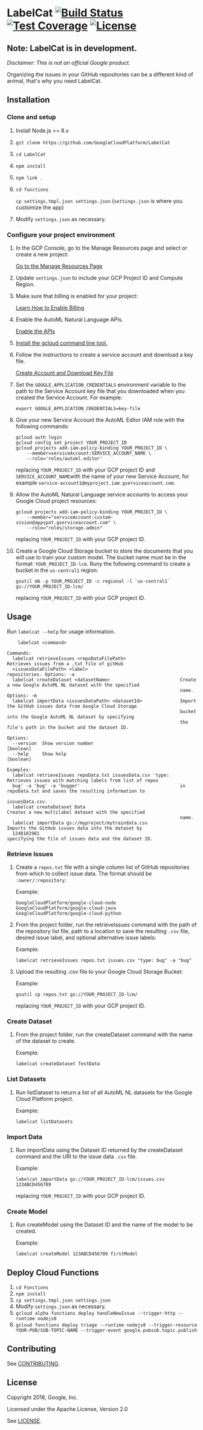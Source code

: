 # LabelCat [![Build Status](https://img.shields.io/circleci/project/github/GoogleCloudPlatform/LabelCat/master.svg?style=flat-square&logo=circleci)](https://circleci.com/gh/GoogleCloudPlatform/LabelCat/tree/master) [![Test Coverage](https://img.shields.io/coveralls/github/GoogleCloudPlatform/LabelCat/master.svg?branch=master&service=github&style=flat-square)](https://coveralls.io/github/GoogleCloudPlatform/LabelCat?branch=master) [![License](https://img.shields.io/github/license/GoogleCloudPlatform/LabelCat.svg?style=flat-square)](https://github.com/GoogleCloudPlatform/LabelCat)

## Note: LabelCat is in development.

_Disclaimer: This is not an official Google product._

Organizing the issues in your GitHub repositories can be a different kind of
animal, that's why you need LabelCat.

## Installation

### Clone and setup

1.  Install Node.js >= 8.x
1.  `git clone https://github.com/GoogleCloudPlatform/LabelCat`
1.  `cd LabelCat`
1.  `npm install`
1.  `npm link .`
1.  `cd functions`

    `cp settings.tmpl.json settings.json` (`settings.json` is where you
    customize the app)
1.  Modify `settings.json` as necessary.

### Configure your project environment

1.  In the GCP Console, go to the Manage Resources page and select or create a
    new project:

    [Go to the Manage Resources Page](https://console.cloud.google.com/cloud-resource-manager?_ga=2.144772156.-906058837.1536100239)

1.  Update `settings.json` to include your GCP Project ID and Compute Region.

1.  Make sure that billing is enabled for your project:

    [Learn How to Enable Billing](https://cloud.google.com/billing/docs/how-to/modify-project)

1.  Enable the AutoML Natural Language APIs.

    [Enable the APIs](https://console.cloud.google.com/flows/enableapi?apiid=storage-component.googleapis.com,automl.googleapis.com,storage-api.googleapis.com&redirect=https://console.cloud.google.com&_ga=2.249562766.-906058837.1536100239)

1.  [Install the gcloud command line tool.](https://cloud.google.com/sdk/downloads#interactive)

1.  Follow the instructions to create a service account and download a key file.

    [Create Account and Download Key File](https://cloud.google.com/iam/docs/creating-managing-service-accounts#creating_a_service_account)

1.  Set the `GOOGLE_APPLICATION_CREDENTIALS` environment variable to the path to
    the Service Account key file that you downloaded when you created the
    Service Account. For example:

        export GOOGLE_APPLICATION_CREDENTIALS=key-file

1.  Give your new Service Account the AutoML Editor IAM role with the following
    commands:

        gcloud auth login
        gcloud config set project YOUR_PROJECT_ID
        gcloud projects add-iam-policy-binding YOUR_PROJECT_ID \
            --member=serviceAccount:SERVICE_ACCOUNT_NAME \
            --role='roles/automl.editor'

    replacing `YOUR_PROJECT_ID` with your GCP project ID and
    `SERVICE_ACCOUNT_NAME`with the name of your new Service Account, for example `service-account1@myproject.iam.gserviceaccount.com`.

1.  Allow the AutoML Natural Language service accounts to access your Google
    Cloud project resources:

        gcloud projects add-iam-policy-binding YOUR_PROJECT_ID \
            --member="serviceAccount:custom-vision@appspot.gserviceaccount.com" \
            --role="roles/storage.admin"

    replacing `YOUR_PROJECT_ID` with your GCP project ID.

1.  Create a Google Cloud Storage bucket to store the documents that you will
    use to train your custom model. The bucket name must be in the format:
    `YOUR_PROJECT_ID-lcm`. Runy the following command to create a bucket in the
    `us-central1` region:

        gsutil mb -p YOUR_PROJECT_ID -c regional -l `us-central1` gs://YOUR_PROJECT_ID-lcm/

    replacing `YOUR_PROJECT_ID` with your GCP project ID.

## Usage

Run `labelcat --help` for usage information.
```
    labelcat <command>

Commands:
  labelcat retrieveIssues <repoDataFilePath>                    Retrieves issues from a .txt file of gitHub
  <issuesDataFilePath> <label>                                  repositories. Options: -a
  labelcat createDataset <datasetName>                          Create a new Google AutoML NL dataset with the specified
                                                                name. Options: -m
  labelcat importData <issuesDataPath> <datasetId>              Import the GitHub issues data from Google Cloud Storage
                                                                bucket into the Google AutoML NL dataset by specifying
                                                                the file's path in the bucket and the dataset ID.

Options:
  --version  Show version number                                                                               [boolean]
  --help     Show help                                                                                         [boolean]

Examples:
  labelcat retrieveIssues repoData.txt issuesData.csv 'type:    Retrieves issues with matching labels from list of repos
  bug' -a 'bug' -a 'bugger'                                     in repoData.txt and saves the resulting information to
                                                                issuesData.csv.
  labelcat createDataset Data                                   Creates a new multilabel dataset with the specified
                                                                name.
  labelcat importData gs://myproject/mytraindata.csv            Imports the GitHub issues data into the dataset by
  1248102981                                                    specifying the file of issues data and the dataset ID.
```
### Retrieve Issues

1.  Create a `repos.txt` file with a single column list of GitHub repositories from
    which to collect issue data. The format should be `:owner/:repository`:

    Example:

        GoogleCloudPlatform/google-cloud-node
        GoogleCloudPlatform/google-cloud-java
        GoogleCloudPlatform/google-cloud-python

1.  From the project folder, run the retrieveIssues command with the path of the
    repository list file, path to a location to save the resulting `.csv` file, desired issue label, and optional alternative issue labels:

    Example:

        labelcat retrieveIssues repos.txt issues.csv "type: bug" -a "bug"

1.  Upload the resulting .csv file to your Google Cloud Storage Bucket:

    Example:

        gsutil cp repos.txt gs://YOUR_PROJECT_ID-lcm/

    replacing `YOUR_PROJECT_ID` with your GCP project ID.

### Create Dataset

1.  From the project folder, run the createDataset command with the name of the
    dataset to create.

    Example:

        labelcat createDataset TestData

### List Datasets

1.  Run listDataset to return a list of all AutoML NL datasets for the Google Cloud Platform project.

    Example:

        labelcat listDatasets

### Import Data

1.  Run importData using the Dataset ID returned by the createDataset command
    and the URI to the issue data `.csv` file.

    Example:

        labelcat importData gs://YOUR_PROJECT_ID-lcm/issues.csv 123ABCD456789

    replacing `YOUR_PROJECT_ID` with your GCP project ID.

### Create Model

1.  Run createModel using the Dataset ID and the name of the model to be created.

    Example:

        labelcat createModel 123ABCD456789 firstModel

## Deploy Cloud Functions
1.  `cd Functions`
1.  `npm install`
1.  `cp settings.tmpl.json settings.json`
1.  Modify `settings.json` as necessary.
1. `gcloud alpha functions deploy handleNewIssue --trigger-http --runtime nodejs8`
1. `gcloud functions deploy triage --runtime nodejs8 --trigger-resource YOUR-PUB/SUB-TOPIC-NAME --trigger-event google.pubsub.topic.publish
`
## Contributing

See [CONTRIBUTING][3].

## License

Copyright 2018, Google, Inc.

Licensed under the Apache License, Version 2.0

See [LICENSE][4].

[1]: https://github.com/jmdobry
[2]: https://cloud.google.com/sdk/
[3]: https://github.com/GoogleCloudPlatform/LabelCat/blob/master/CONTRIBUTING.md
[4]: https://github.com/GoogleCloudPlatform/LabelCat/blob/master/LICENSE
